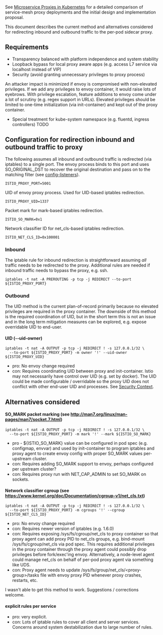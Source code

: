 See [Microservice Proxies in Kubernetes](https://docs.google.com/document/d/1v870Igrj5QS52G9O43fhxbV_S3mpvf_H6Hb8r85KZLY) for a detailed comparison of service-mesh proxy deployments and the initial design and implementation proposal. 

This document describes the current method and alternatives considered for redirecting inbound and outbound traffic to the per-pod sidecar proxy.

## Requirements
 * Transparency balanced with platform independence and system stability
 * Loopback bypass for local proxy aware apps (e.g. access L7 service via localhost instead of VIP)
 * Security (avoid granting unnecessary privileges to proxy process)
 
An attacker impact is minimized if envoy is compromised with non-elevated privileges. If we add any privileges to envoy container, it would raise lots of eyebrows. With privilege escalation, feature additions to envoy come under a lot of scrutiny (e.g. regex support in URLs). Elevated privileges should be limited to one-time initialization (via init-container) and kept out of the proxy container.

 * Special treatment for kube-system namespace (e.g. fluentd, ingress controllers)
 TODO
 
## Configuration for redirection inbound and outbound traffic to proxy

The following assumes all inbound and outbound traffic is redirected (via iptables) to a single port. The envoy process binds to this port and uses SO_ORIGINAL_DST to recover the original destination and pass on to the matching filter (see 
[config-listeners](https://envoyproxy.github.io/envoy/configuration/listeners/listeners.html)).
```
ISTIO_PROXY_PORT=5001
```

UID of envoy proxy process. Used for UID-based iptables redirection. 
```  
ISTIO_PROXY_UID=1337
```

Packet mark for mark-based iptables redirection.
```  
ISTIO_SO_MARK=0x1
```

Network classifier ID for net_cls-based iptables redirection.

```
ISTIO_NET_CLS_ID=0x100001
```

### Inbound 

The iptable rule for inbound redirection is straightforward assuming *all* traffic needs to be redirected to the proxy. Additional rules are needed if inbound traffic needs to bypass the proxy, e.g. ssh.

```
iptables -t nat -A PREROUTING -p tcp -j REDIRECT --to-port ${ISTIO_PROXY_PORT}
```

### Outbound 

The UID method is the current plan-of-record primarily because no elevated privileges are required in the proxy container. The downside of this method is the required coordination of UID, but in the short term this is not an issue and in the long term mitigation measures can be explored, e.g. expose overridable UID to end-user.

#### UID (--uid-owner)

```
iptables -t nat -A OUTPUT -p tcp -j REDIRECT ! -s 127.0.0.1/32 \
  --to-port ${ISTIO_PROXY_PORT} -m owner '!' --uid-owner ${ISTIO_PROXY_UID}
```     

- pro: No envoy change required
- con: Requires coordinating UID between proxy and init-container. Istio may not necessarily have control over UID (e.g. set by docker). The UID could be made configurable / overridable so the proxy UID does not conflict with other end-user UID and processes. See [Security Context](https://kubernetes.io/docs/user-guide/security-context). 

## Alternatives considered

#### SO_MARK packet marking (see http://man7.org/linux/man-pages/man7/socket.7.html)

```
iptables -t nat -A OUTPUT -p tcp -j REDIRECT ! -s 127.0.0.1/32 \ 
  --to-port ${ISTIO_PROXY_PORT} -m mark '!' --mark ${ISTIO_SO_MARK}
```  

- pro - ${ISTIO_SO_MARK} value can be configured in pod spec (e.g. configmap, envvar) and used by init-container to program iptables and proxy agent to create envoy config with proper SO_MARK values per-upstream cluster.
- con: Requires adding SO_MARK support to envoy, perhaps configured per upstream cluster?
- con: Requires proxy run with NET_CAP_ADMIN to set SO_MARK on sockets.

#### Network classifier cgroup (see https://www.kernel.org/doc/Documentation/cgroup-v1/net_cls.txt)

```
iptables -t nat -A OUTPUT -p tcp -j REDIRECT ! -s 127.0.0.1/32 \
  --to-port ${ISTIO_PROXY_PORT} -m cgroups '!' --cgroup ${ISTIO_NET_CLS_ID}
```

- pro: No envoy change required
- con: Requires newer version of iptables (e.g. 1.6.0)
- con: Requires exposing /sys/fs/cgroup/net_cls to proxy container so that proxy agent can add proxy PID to net_cls groups, e.g. bind-mount /sys/fs/cgroup/net_cls via pod spec. This requires additional privileges in the proxy container through the proxy agent could possibly drop privileges before fork/exec'ing envoy. Alternatively, a node-level agent could manage net_cls on behalf of per-pod proxy agent via something like UDS. 
- con: Proxy agent needs to update /sys/fs/group/net_cls/&lt;proxy-group&gt;/tasks file with envoy proxy PID whenever proxy crashes, restarts, etc.

I wasn't able to get this method to work. Suggestions / corrections welcome.

#### explicit rules per service

- pro: very explicit.
- con: Lots of iptable rules to cover all client and server services. Concerns around system destabilization due to large number of rules.